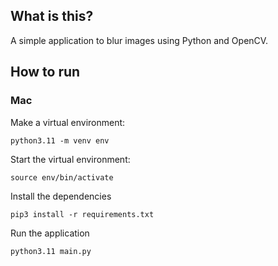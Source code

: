 ## What is this?

A simple application to blur images using Python and OpenCV.

## How to run

### Mac

Make a virtual environment:

`python3.11 -m venv env`

Start the virtual environment:

`source env/bin/activate`

Install the dependencies

`pip3 install -r requirements.txt`

Run the application

`python3.11 main.py`